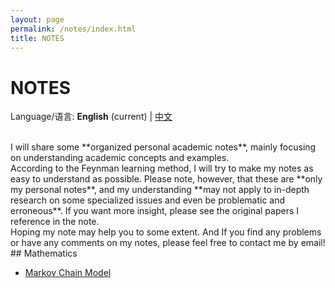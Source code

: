 ```yaml
---
layout: page
permalink: /notes/index.html
title: NOTES
---
```


# NOTES
Language/语言: **English** (current) | [中文][1]

<br />
I will share some **organized personal academic notes**, mainly focusing on understanding academic concepts and examples.

<br />
According to the Feynman learning method, I will try to make my notes as easy to understand as possible. Please note, however, that these are **only my personal notes**, and my understanding **may not apply to in-depth research on some specialized issues and even be problematic and erroneous**. If you want more insight, please see the original papers I reference in the note.

<br />
Hoping my note may help you to some extent. And If you find any problems or have any comments on my notes, please feel free to contact me by email! 

<br />
## Mathematics

- [Markov Chain Model][2]

[1]:	https://jiahao-zhu.github.io/notes_zh/
[2]:	http://jiahao-zhu.github.io/notes/markovchain/